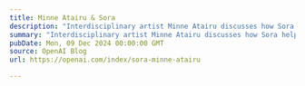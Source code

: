 ```yaml
---
title: Minne Atairu & Sora
description: "Interdisciplinary artist Minne Atairu discusses how Sora helps realize her vision."
summary: "Interdisciplinary artist Minne Atairu discusses how Sora helps realize her vision."
pubDate: Mon, 09 Dec 2024 00:00:00 GMT
source: OpenAI Blog
url: https://openai.com/index/sora-minne-atairu

---
```


